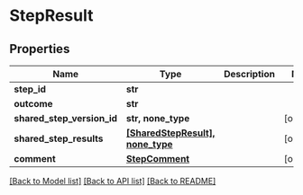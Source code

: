 # StepResult


## Properties
Name | Type | Description | Notes
------------ | ------------- | ------------- | -------------
**step_id** | **str** |  | 
**outcome** | **str** |  | 
**shared_step_version_id** | **str, none_type** |  | [optional] 
**shared_step_results** | [**[SharedStepResult], none_type**](SharedStepResult.md) |  | [optional] 
**comment** | [**StepComment**](StepComment.md) |  | [optional] 

[[Back to Model list]](../README.md#documentation-for-models) [[Back to API list]](../README.md#documentation-for-api-endpoints) [[Back to README]](../README.md)


